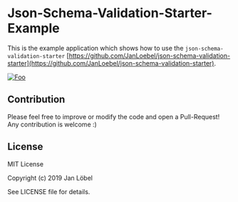 # Json-Schema-Validation-Starter-Example

This is the example application which shows how to use the `json-schema-validation-starter` [https://github.com/JanLoebel/json-schema-validation-starter](https://github.com/JanLoebel/json-schema-validation-starter).

<a href="https://www.buymeacoffee.com/JanLoebel" rel="Buy me a coffee!">![Foo](https://cdn.buymeacoffee.com/buttons/default-orange.png)</a>

## Contribution
Please feel free to improve or modify the code and open a Pull-Request! Any contribution is welcome :)

## License
MIT License

Copyright (c) 2019 Jan Löbel

See LICENSE file for details.